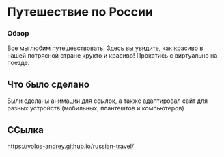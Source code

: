 # Путешествие по России

### Обзор
Все мы любим путешевствовать. Здесь вы увидите, как красиво в нашей потрясной стране крукто и красиво! Прокатись с виртуально на поезде. 

## Что было сделано
Были сделаны анимации для ссылок, а также адаптировал сайт для разных устройств (мобильных, плантештов и компьютеров)

## ССылка
https://volos-andrey.github.io/russian-travel/